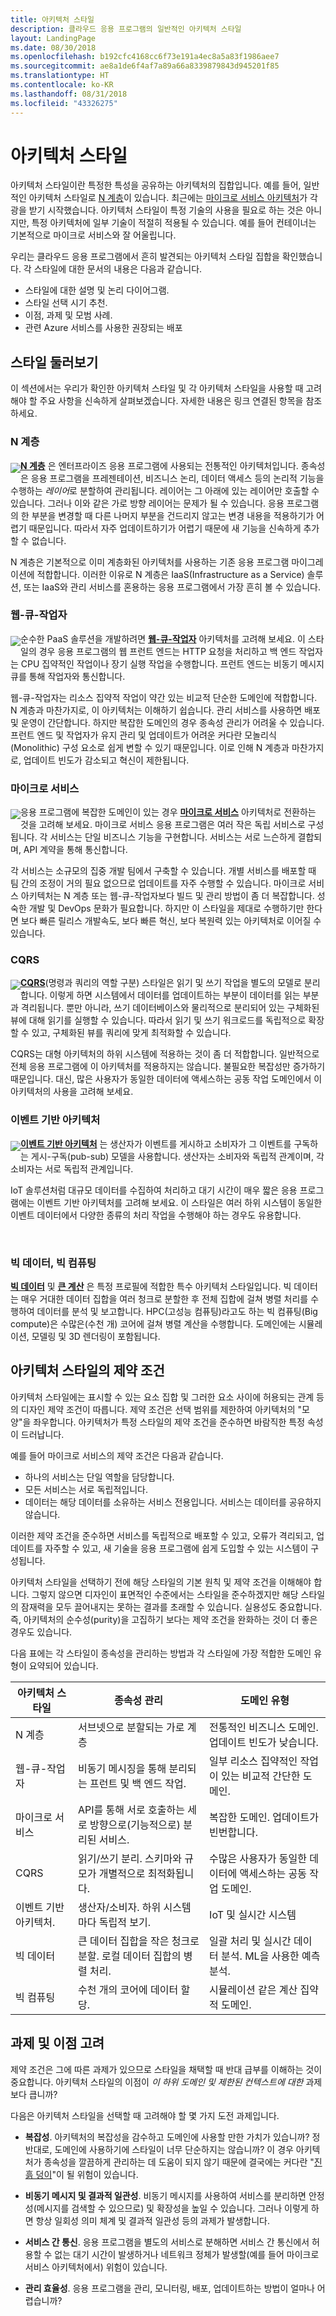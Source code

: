 ```yaml
---
title: 아키텍처 스타일
description: 클라우드 응용 프로그램의 일반적인 아키텍처 스타일
layout: LandingPage
ms.date: 08/30/2018
ms.openlocfilehash: b192cfc4168cc6f73e191a4ec8a5a83f1986aee7
ms.sourcegitcommit: ae8a1de6f4af7a89a66a8339879843d945201f85
ms.translationtype: HT
ms.contentlocale: ko-KR
ms.lasthandoff: 08/31/2018
ms.locfileid: "43326275"
---
```

# <a name="architecture-styles"></a>아키텍처 스타일

아키텍처 스타일이란 특정한 특성을 공유하는 아키텍처의 집합입니다. 예를 들어, 일반적인 아키텍처 스타일로 [N 계층][n-tier]이 있습니다. 최근에는 [마이크로 서비스 아키텍처][microservices]가 각광을 받기 시작했습니다. 아키텍처 스타일이 특정 기술의 사용을 필요로 하는 것은 아니지만, 특정 아키텍처에 일부 기술이 적절히 적용될 수 있습니다. 예를 들어 컨테이너는 기본적으로 마이크로 서비스와 잘 어울립니다.  

우리는 클라우드 응용 프로그램에서 흔히 발견되는 아키텍처 스타일 집합을 확인했습니다. 각 스타일에 대한 문서의 내용은 다음과 같습니다.

- 스타일에 대한 설명 및 논리 다이어그램.
- 스타일 선택 시기 추천.
- 이점, 과제 및 모범 사례.
- 관련 Azure 서비스를 사용한 권장되는 배포


## <a name="a-quick-tour-of-the-styles"></a>스타일 둘러보기   

이 섹션에서는 우리가 확인한 아키텍처 스타일 및 각 아키텍처 스타일을 사용할 때 고려해야 할 주요 사항을 신속하게 살펴보겠습니다. 자세한 내용은 링크 연결된 항목을 참조하세요.

### <a name="n-tier"></a>N 계층

<img src="./images/n-tier-sketch.svg" style="float:left; margin-top:6px;"/>

**[N 계층][n-tier]** 은 엔터프라이즈 응용 프로그램에 사용되는 전통적인 아키텍처입니다. 종속성은 응용 프로그램을 프레젠테이션, 비즈니스 논리, 데이터 액세스 등의 논리적 기능을 수행하는 *레이어*로 분할하여 관리됩니다. 레이어는 그 아래에 있는 레이어만 호출할 수 있습니다. 그러나 이와 같은 가로 방향 레이어는 문제가 될 수 있습니다. 응용 프로그램의 한 부분을 변경할 때 다른 나머지 부분을 건드리지 않고는 변경 내용을 적용하기가 어렵기 때문입니다. 따라서 자주 업데이트하기가 어렵기 때문에 새 기능을 신속하게 추가할 수 없습니다.

N 계층은 기본적으로 이미 계층화된 아키텍처를 사용하는 기존 응용 프로그램 마이그레이션에 적합합니다. 이러한 이유로 N 계층은 IaaS(Infrastructure as a Service) 솔루션, 또는 IaaS와 관리 서비스를 혼용하는 응용 프로그램에서 가장 흔히 볼 수 있습니다. 

### <a name="web-queue-worker"></a>웹-큐-작업자

<img src="./images/web-queue-worker-sketch.svg" style="float:left; margin-top:6px;"/>

순수한 PaaS 솔루션을 개발하려면 **[웹-큐-작업자](./web-queue-worker.md)** 아키텍처를 고려해 보세요. 이 스타일의 경우 응용 프로그램의 웹 프런트 엔드는 HTTP 요청을 처리하고 백 엔드 작업자는 CPU 집약적인 작업이나 장기 실행 작업을 수행합니다. 프런트 엔드는 비동기 메시지 큐를 통해 작업자와 통신합니다. 

웹-큐-작업자는 리소스 집약적 작업이 약간 있는 비교적 단순한 도메인에 적합합니다. N 계층과 마찬가지로, 이 아키텍처는 이해하기 쉽습니다. 관리 서비스를 사용하면 배포 및 운영이 간단합니다. 하지만 복잡한 도메인의 경우 종속성 관리가 어려울 수 있습니다. 프런트 엔드 및 작업자가 유지 관리 및 업데이트가 어려운 커다란 모놀리식(Monolithic) 구성 요소로 쉽게 변할 수 있기 때문입니다. 이로 인해 N 계층과 마찬가지로, 업데이트 빈도가 감소되고 혁신이 제한됩니다.

### <a name="microservices"></a>마이크로 서비스

<img src="./images/microservices-sketch.svg" style="float:left; margin-top:6px;"/>

응용 프로그램에 복잡한 도메인이 있는 경우 **[마이크로 서비스][microservices]** 아키텍처로 전환하는 것을 고려해 보세요. 마이크로 서비스 응용 프로그램은 여러 작은 독립 서비스로 구성됩니다. 각 서비스는 단일 비즈니스 기능을 구현합니다. 서비스는 서로 느슨하게 결합되며, API 계약을 통해 통신합니다.

각 서비스는 소규모의 집중 개발 팀에서 구축할 수 있습니다. 개별 서비스를 배포할 때 팀 간의 조정이 거의 필요 없으므로 업데이트를 자주 수행할 수 있습니다. 마이크로 서비스 아키텍처는 N 계층 또는 웹-큐-작업자보다 빌드 및 관리 방법이 좀 더 복잡합니다. 성숙한 개발 및 DevOps 문화가 필요합니다. 하지만 이 스타일을 제대로 수행하기만 한다면 보다 빠른 릴리스 개발속도, 보다 빠른 혁신, 보다 복원력 있는 아키텍처로 이어질 수 있습니다. 

### <a name="cqrs"></a>CQRS

<img src="./images/cqrs-sketch.svg" style="float:left; margin-top:6px;"/>

**[CQRS](./cqrs.md)**(명령과 쿼리의 역할 구분) 스타일은 읽기 및 쓰기 작업을 별도의 모델로 분리합니다. 이렇게 하면 시스템에서 데이터를 업데이트하는 부분이 데이터를 읽는 부분과 격리됩니다. 뿐만 아니라, 쓰기 데이터베이스와 물리적으로 분리되어 있는 구체화된 뷰에 대해 읽기를 실행할 수 있습니다. 따라서 읽기 및 쓰기 워크로드를 독립적으로 확장할 수 있고, 구체화된 뷰를 쿼리에 맞게 최적화할 수 있습니다.

CQRS는 대형 아키텍처의 하위 시스템에 적용하는 것이 좀 더 적합합니다. 일반적으로 전체 응용 프로그램에 이 아키텍처를 적용하지는 않습니다. 불필요한 복잡성만 증가하기 때문입니다. 대신, 많은 사용자가 동일한 데이터에 액세스하는 공동 작업 도메인에서 이 아키텍처의 사용을 고려해 보세요.

### <a name="event-driven-architecture"></a>이벤트 기반 아키텍처 

<img src="./images/event-driven-sketch.svg" style="float:left; margin-top:6px;"/>

**[이벤트 기반 아키텍처](./event-driven.md)** 는 생산자가 이벤트를 게시하고 소비자가 그 이벤트를 구독하는 게시-구독(pub-sub) 모델을 사용합니다. 생산자는 소비자와 독립적 관계이며, 각 소비자는 서로 독립적 관계입니다. 

IoT 솔루션처럼 대규모 데이터를 수집하여 처리하고 대기 시간이 매우 짧은 응용 프로그램에는 이벤트 기반 아키텍처를 고려해 보세요. 이 스타일은 여러 하위 시스템이 동일한 이벤트 데이터에서 다양한 종류의 처리 작업을 수행해야 하는 경우도 유용합니다.

<br />

### <a name="big-data-big-compute"></a>빅 데이터, 빅 컴퓨팅

**[빅 데이터](./big-data.md)** 및 **[큰 계산](./big-compute.md)** 은 특정 프로필에 적합한 특수 아키텍처 스타일입니다. 빅 데이터는 매우 거대한 데이터 집합을 여러 청크로 분할한 후 전체 집합에 걸쳐 병렬 처리를 수행하여 데이터를 분석 및 보고합니다. HPC(고성능 컴퓨팅)라고도 하는 빅 컴퓨팅(Big compute)은 수많은(수천 개) 코어에 걸쳐 병렬 계산을 수행합니다. 도메인에는 시뮬레이션, 모델링 및 3D 렌더링이 포함됩니다.

## <a name="architecture-styles-as-constraints"></a>아키텍처 스타일의 제약 조건

아키텍처 스타일에는 표시할 수 있는 요소 집합 및 그러한 요소 사이에 허용되는 관계 등의 디자인 제약 조건이 따릅니다. 제약 조건은 선택 범위를 제한하여 아키텍처의 "모양"을 좌우합니다. 아키텍처가 특정 스타일의 제약 조건을 준수하면 바람직한 특정 속성이 드러납니다. 

예를 들어 마이크로 서비스의 제약 조건은 다음과 같습니다. 

- 하나의 서비스는 단일 역할을 담당합니다. 
- 모든 서비스는 서로 독립적입니다. 
- 데이터는 해당 데이터를 소유하는 서비스 전용입니다. 서비스는 데이터를 공유하지 않습니다.

이러한 제약 조건을 준수하면 서비스를 독립적으로 배포할 수 있고, 오류가 격리되고, 업데이트를 자주할 수 있고, 새 기술을 응용 프로그램에 쉽게 도입할 수 있는 시스템이 구성됩니다.

아키텍처 스타일을 선택하기 전에 해당 스타일의 기본 원칙 및 제약 조건을 이해해야 합니다. 그렇지 않으면 디자인이 표면적인 수준에서는 스타일을 준수하겠지만 해당 스타일의 잠재력을 모두 끌어내지는 못하는 결과를 초래할 수 있습니다. 실용성도 중요합니다. 즉, 아키텍처의 순수성(purity)을 고집하기 보다는 제약 조건을 완화하는 것이 더 좋은 경우도 있습니다.


다음 표에는 각 스타일이 종속성을 관리하는 방법과 각 스타일에 가장 적합한 도메인 유형이 요약되어 있습니다.

| 아키텍처 스타일 |  종속성 관리 | 도메인 유형 |
|--------------------|------------------------|-------------|
| N 계층 | 서브넷으로 분할되는 가로 계층 | 전통적인 비즈니스 도메인. 업데이트 빈도가 낮습니다. |
| 웹-큐-작업자 | 비동기 메시징을 통해 분리되는 프런트 및 백 엔드 작업. | 일부 리소스 집약적인 작업이 있는 비교적 간단한 도메인. |
| 마이크로 서비스 | API를 통해 서로 호출하는 세로 방향으로(기능적으로) 분리된 서비스. | 복잡한 도메인. 업데이트가 빈번합니다. |
| CQRS | 읽기/쓰기 분리. 스키마와 규모가 개별적으로 최적화됩니다. | 수많은 사용자가 동일한 데이터에 액세스하는 공동 작업 도메인. |
| 이벤트 기반 아키텍처. | 생산자/소비자. 하위 시스템마다 독립적 보기. | IoT 및 실시간 시스템 |
| 빅 데이터 | 큰 데이터 집합을 작은 청크로 분할. 로컬 데이터 집합의 병렬 처리. | 일괄 처리 및 실시간 데이터 분석. ML을 사용한 예측 분석. |
| 빅 컴퓨팅| 수천 개의 코어에 데이터 할당. | 시뮬레이션 같은 계산 집약적 도메인. |


## <a name="consider-challenges-and-benefits"></a>과제 및 이점 고려

제약 조건은 그에 따른 과제가 있으므로 스타일을 채택할 때 반대 급부를 이해하는 것이 중요합니다. 아키텍처 스타일의 이점이 *이 하위 도메인 및 제한된 컨텍스트에 대한* 과제보다 큽니까? 

다음은 아키텍처 스타일을 선택할 때 고려해야 할 몇 가지 도전 과제입니다. 

- **복잡성**. 아키텍처의 복잡성을 감수하고 도메인에 사용할 만한 가치가 있습니까? 정반대로, 도메인에 사용하기에 스타일이 너무 단순하지는 않습니까? 이 경우 아키텍처가 종속성을 깔끔하게 관리하는 데 도움이 되지 않기 때문에 결국에는 커다란 "[진흙 덩이][ball-of-mud]"이 될 위험이 있습니다.

- **비동기 메시지 및 결과적 일관성**. 비동기 메시지를 사용하여 서비스를 분리하면 안정성(메시지를 검색할 수 있으므로) 및 확장성을 높일 수 있습니다. 그러나 이렇게 하면 항상 일회성 의미 체계 및 결과적 일관성 등의 과제가 발생합니다.

- **서비스 간 통신**. 응용 프로그램을 별도의 서비스로 분해하면 서비스 간 통신에서 허용할 수 없는 대기 시간이 발생하거나 네트워크 정체가 발생할(예를 들어 마이크로 서비스 아키텍처에서) 위험이 있습니다. 

- **관리 효율성**. 응용 프로그램을 관리, 모니터링, 배포, 업데이트하는 방법이 얼마나 어렵습니까?


[ball-of-mud]: https://en.wikipedia.org/wiki/Big_ball_of_mud
[microservices]: ./microservices.md
[n-tier]: ./n-tier.md
